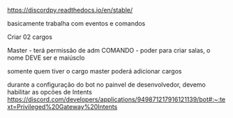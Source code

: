 https://discordpy.readthedocs.io/en/stable/

basicamente trabalha com eventos e comandos

Criar 02 cargos 

Master - terá permissão de adm
COMANDO - poder para criar salas, o nome DEVE ser e maiúsclo

somente quem tiver o cargo master poderá adicionar cargos

durante a configuração do bot no painvel de desenvolvedor, devemo habilitar as opcões de Intents
https://discord.com/developers/applications/949871217916121139/bot#:~:text=Privileged%20Gateway%20Intents